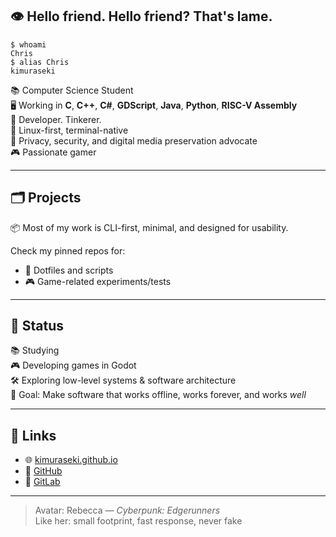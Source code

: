 ## 👁️ Hello friend. Hello friend? That's lame.

```
$ whoami
Chris  
$ alias Chris
kimuraseki
```

📚 Computer Science Student  
🖥️ Working in **C**, **C++**, **C#**, **GDScript**, **Java**, **Python**, **RISC-V Assembly**  
🧷 Developer. Tinkerer.  
🐧 Linux-first, terminal-native  
🔐 Privacy, security, and digital media preservation advocate  
🎮 Passionate gamer

---

## 🗂️ Projects

📦 Most of my work is CLI-first, minimal, and designed for usability.

Check my pinned repos for:
- 📁 Dotfiles and scripts
- 🎮 Game-related experiments/tests

---

## 📡 Status

📚 Studying   
🎮 Developing games in Godot   
🛠️ Exploring low-level systems & software architecture  
🎯 Goal: Make software that works offline, works forever, and works *well*

---

## 🔗 Links

- 🌐 [kimuraseki.github.io](https://kimuraseki.github.io)
- 🐙 [GitHub](https://github.com/kimuraseki)
- 🦊 [GitLab](https://gitlab.com/kimuraseki)

---

> Avatar: Rebecca — *Cyberpunk: Edgerunners*  
> Like her: small footprint, fast response, never fake
